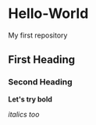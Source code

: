 # Hello-World
My first repository
## First Heading
### Second Heading
**Let's try bold**

*italics too*
